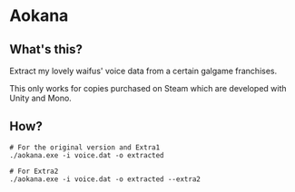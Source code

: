 # Aokana

## What's this?

Extract my lovely waifus' voice data from a certain galgame franchises.

This only works for copies purchased on Steam which are developed with Unity and Mono.

## How?

```shell
# For the original version and Extra1
./aokana.exe -i voice.dat -o extracted

# For Extra2
./aokana.exe -i voice.dat -o extracted --extra2
```

